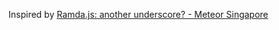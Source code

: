 Inspired by [Ramda.js: another underscore? - Meteor Singapore](https://www.youtube.com/watch?v=sDeIwIzABX8)